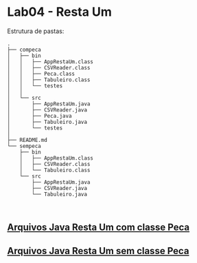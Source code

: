 # Lab04 - Resta Um 

Estrutura de pastas:

~~~
.
├── compeca
│   ├── bin
│   │   ├── AppRestaUm.class
│   │   ├── CSVReader.class
│   │   ├── Peca.class
│   │   ├── Tabuleiro.class
│   │   └── testes
│   │       
│   └── src
│       ├── AppRestaUm.java
│       ├── CSVReader.java
│       ├── Peca.java
│       ├── Tabuleiro.java
│       └── testes
│           
├── README.md
└── sempeca
    ├── bin
    │   ├── AppRestaUm.class
    │   ├── CSVReader.class
    │   └── Tabuleiro.class
    └── src
        ├── AppRestaUm.java
        ├── CSVReader.java
        └── Tabuleiro.java



~~~

## [Arquivos Java Resta Um com classe Peca](compeca/src)

## [Arquivos Java Resta Um sem classe Peca](sempeca/src)